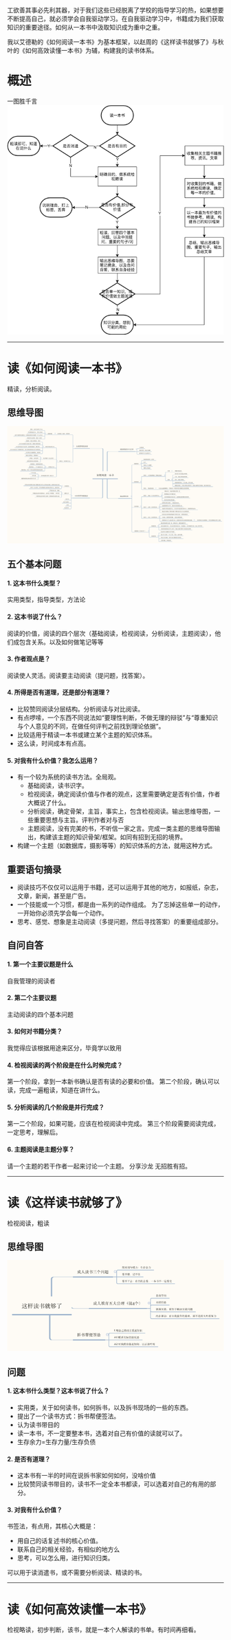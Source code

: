 工欲善其事必先利其器，对于我们这些已经脱离了学校的指导学习的热，如果想要不断提高自己，就必须学会自我驱动学习。在自我驱动学习中，书籍成为我们获取知识的重要途径。如何从一本书中汲取知识成为重中之重。

我以艾德勒的《如何阅读一本书》为基本框架，以赵周的《这样读书就够了》与秋叶的《如何高效读懂一本书》为辅，构建我的读书体系。

# 概述
一图胜千言
![如何阅读个人总结](./../image/read/如何阅读一本书/如何阅读个人总结.png)

---

# 读《如何阅读一本书》
精读，分析阅读。

## 思维导图

![如何阅读一本书](./../image/read/如何阅读一本书/如何阅读一本书.png)

## 五个基本问题

#### 1. 这本书什么类型？
实用类型，指导类型，方法论

#### 2. 这本书说了什么？
阅读的价值，阅读的四个层次（基础阅读，检视阅读，分析阅读，主题阅读），他们成包含关系。以及如何做笔记等等

#### 3. 作者观点是？
阅读使人灵活。阅读要主动阅读（提问题，找答案）。

#### 4. 所得是否有道理，还是部分有道理？
- 比较赞同阅读分层结构。分析阅读与对比阅读。
- 有点啰嗦，一个东西不同说法如“要理性判断，不做无理的辩驳”与“尊重知识与个人意见的不同，在做任何评判之前找到理论依据”。
- 比较适用于精读一本书或建立某个主题的知识体系。
- 这么读，时间成本有点高。

#### 5. 对我有什么价值？我怎么运用？
- 有一个较为系统的读书方法。全局观。
  + 基础阅读，读书识字。
  + 检视阅读，确定阅读价值与作者的观点，这里需要确定是否有价值，作者大概说了什么。
  + 分析阅读，确定骨架，主旨，事实上，包含检视阅读。输出思维导图，一些重要思想与主旨。评判作者对与否
  + 主题阅读，没有完美的书，不听信一家之言。完成一类主题的思维导图输出，构建该主题的知识骨架/框架。如同有招到无招的境界。
- 构建一个主题（如数据库，摄影等等）的知识体系的方法，就用这种方式。

## 重要语句摘录
- 阅读技巧不仅仅可以运用于书籍，还可以运用于其他的地方，如报纸，杂志，文章，新闻，甚至是广告。
- 一个技能或一个习惯，都是由一系列的动作组成。 为了忘掉这些单一的动作，一开始你必须先学会每一个动作。
- 思考、感觉、想象是主动阅读（多提问题，然后寻找答案）的重要组成部分。

## 自问自答

#### 1. 第一个主要议题是什么
自我管理的阅读者

#### 2. 第二个主要议题
主动阅读的四个基本问题

#### 3. 如何对书籍分类？
我觉得应该根据用途来区分，毕竟学以致用

#### 4. 检视阅读的两个阶段是在什么时候完成？
第一个阶段，拿到一本新书确认是否有读的必要和价值。 
第二个阶段，确认可以读，完成一遍粗读，知道在讲什么。

#### 5. 分析阅读的几个阶段是并行完成？
第一二个阶段，如果可能，应该在检视阅读中完成。
第三个阶段需要阅读完成，一定思考，理解后。

#### 6. 主题阅读是主题分享？
请一个主题的若干作者一起来讨论一个主题。 分享沙龙
无招胜有招。

---

# 读《这样读书就够了》
检视阅读，粗读

## 思维导图
![这样读书就够了](./../image/read/如何阅读一本书/这样读书就够了.png)

## 问题

#### 1. 这本书什么类型？这本书说了什么？
- 实用类，关于如何读书，如何拆书，以及拆书现场的一些的东西。
- 提出了一个读书方式：拆书帮便签法。
- 认为读书带目的
- 读一本书，不一定要整本书，选着对自己有价值的读就可以了。
- 生存余力=生存力量/生存负债

#### 2. 是否有道理？
- 这本书有一半的时间在说拆书家如何如何，没啥价值
- 比较赞同读书带目的，读书不一定全本书都读，可以选着对自己的有用的部分。

#### 3. 对我有什么价值？
书签法，有点用，其核心大概是：
- 用自己的话复述书的核心价值。
- 联系自己的相关经验，有相似的地方么
- 思考，可以怎么用，进行知识归类。

可以用于读消遣书，或不需要分析阅读、精读的书。

---

# 读《如何高效读懂一本书》
检视略读，初步判断，该书，就是一本个人解读的书单。有时间再细看。

